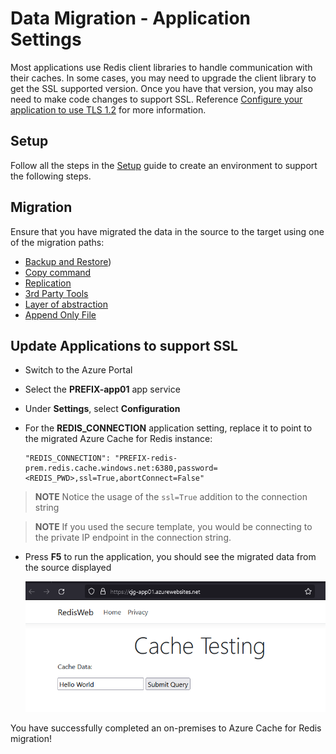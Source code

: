 # Data Migration - Application Settings

Most applications use Redis client libraries to handle communication with their caches. In some cases, you may need to upgrade the client library to get the SSL supported version.  Once you have that version, you may also need to make code changes to support SSL.  Reference [Configure your application to use TLS 1.2](https://docs.microsoft.com/en-us/azure/azure-cache-for-redis/cache-remove-tls-10-11#configure-your-application-to-use-tls-12) for more information.

## Setup

Follow all the steps in the [Setup](#appendix-a-environment-setup) guide to create an environment to support the following steps.

## Migration

Ensure that you have migrated the data in the source to the target using one of the migration paths:

- [Backup and Restore](#path-1---migration-with-rdb))
- [Copy command](#path-2---migration-with-insertion)
- [Replication](#path-3---migration-via-replication)
- [3rd Party Tools](#path-4---migration-via-3rd-party-tools)
- [Layer of abstraction](#path-5---migration-via-dual-write)
- [Append Only File](#path-6---migration-via-append-only-file)

## Update Applications to support SSL

- Switch to the Azure Portal
- Select the **PREFIX-app01** app service
- Under **Settings**, select **Configuration**
- For the **REDIS_CONNECTION** application setting, replace it to point to the migrated Azure Cache for Redis instance:

    ```text
    "REDIS_CONNECTION": "PREFIX-redis-prem.redis.cache.windows.net:6380,password=<REDIS_PWD>,ssl=True,abortConnect=False"
    ```

> **NOTE** Notice the usage of the `ssl=True` addition to the connection string

> **NOTE** If you used the secure template, you would be connecting to the private IP endpoint in the connection string.

- Press **F5** to run the application, you should see the migrated data from the source displayed

    ![RedisWeb app running with Hello World displayed](./media/RedisWeb_HelloWorld.png)

You have successfully completed an on-premises to Azure Cache for Redis migration!
